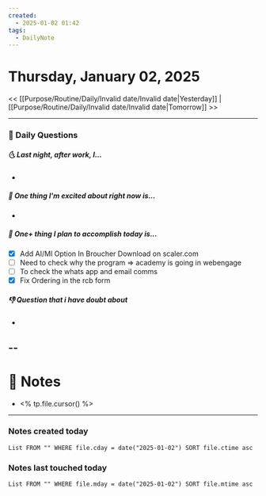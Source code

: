 ```yaml
---
created:
  - 2025-01-02 01:42
tags:
  - DailyNote
---
```

# Thursday, January 02, 2025

<< [[Purpose/Routine/Daily/Invalid date/Invalid date|Yesterday]] | [[Purpose/Routine/Daily/Invalid date/Invalid date|Tomorrow]] >>

---
### 📅 Daily Questions
##### 🌜 Last night, after work, I...
- 

##### 🙌 One thing I'm excited about right now is...
-  

##### 🚀 One+ thing I plan to accomplish today is...
- [x] Add AI/Ml Option In Broucher Download on scaler.com
- [ ] Need to check why the program => academy is going in webengage
- [ ] To check the whats app and email comms 
- [x] Fix Ordering in the rcb form 

##### 👎 Question that i have doubt about 
- 

--
-
# 📝 Notes
- <% tp.file.cursor() %>

---
### Notes created today
```dataview
List FROM "" WHERE file.cday = date("2025-01-02") SORT file.ctime asc
```

### Notes last touched today
```dataview
List FROM "" WHERE file.mday = date("2025-01-02") SORT file.mtime asc
```